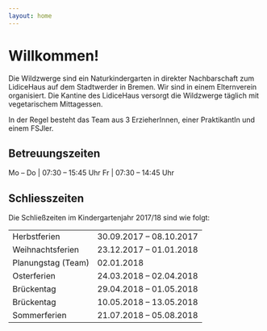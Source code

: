 ```yaml
---
layout: home
---
```


# Willkommen!

Die Wildzwerge sind ein Naturkindergarten in direkter Nachbarschaft zum
LidiceHaus auf dem Stadtwerder in Bremen. Wir sind in einem Elternverein
organisiert. Die Kantine des LidiceHaus versorgt die Wildzwerge täglich mit
vegetarischem Mittagessen.

In der Regel besteht das Team aus 3 ErzieherInnen, einer PraktikantIn und einem
FSJler.

## Betreuungszeiten

Mo – Do | 07:30 – 15:45 Uhr
Fr      | 07:30 – 14:45 Uhr

## Schliesszeiten

Die Schließzeiten im Kindergartenjahr 2017/18 sind wie folgt:

<table>
  <tr data-gray-after="2017-10-08">
    <td>Herbstferien</td>
    <td>30.09.2017 – 08.10.2017</td>
  </tr>

  <tr data-gray-after="2018-01-01">
    <td>Weihnachtsferien</td>
    <td>23.12.2017 – 01.01.2018</td>
  </tr>

  <tr data-gray-after="2018-01-02">
    <td>Planungstag (Team)</td>
    <td>02.01.2018</td>
  </tr>

  <tr data-gray-after="2018-04-02">
    <td>Osterferien</td>
    <td>24.03.2018 – 02.04.2018</td>
  </tr>

  <tr data-gray-after="2018-05-01">
    <td>Brückentag</td>
    <td>29.04.2018 – 01.05.2018</td>
  </tr>

  <tr data-gray-after="2018-05-13">
    <td>Brückentag</td>
    <td>10.05.2018 – 13.05.2018</td>
  </tr>

  <tr data-gray-after="2018-08-05">
    <td>Sommerferien</td>
    <td>21.07.2018 – 05.08.2018</td>
  </tr>
</table>
